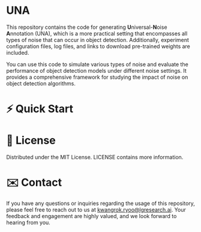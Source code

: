 # UNA
This repository contains the code for generating **U**niversal-**N**oise **A**nnotation (UNA), which is a more practical setting that encompasses all types of noise that can occur in object detection. Additionally, experiment configuration files, log files, and links to download pre-trained weights are included.

You can use this code to simulate various types of noise and evaluate the performance of object detection models under different noise settings. It provides a comprehensive framework for studying the impact of noise on object detection algorithms.

# ⚡️ Quick Start


# 📄 License

Distributed under the MIT License. LICENSE contains more information.

# ✉️ Contact

If you have any questions or inquiries regarding the usage of this repository, please feel free to reach out to us at kwangrok.ryoo@lgresearch.ai. Your feedback and engagement are highly valued, and we look forward to hearing from you.